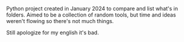 Python project created in January 2024 to compare and list what's in folders. Aimed to be a collection of random tools, but time and ideas weren't flowing so there's not much things.

Still apologize for my english it's bad.

